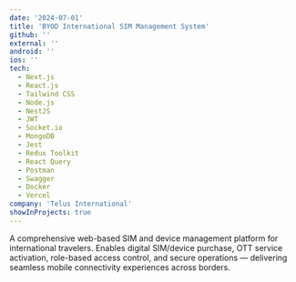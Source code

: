 ```yaml
---
date: '2024-07-01'
title: 'BYOD International SIM Management System'
github: ''
external: ''
android: ''
ios: ''
tech:
  - Next.js
  - React.js
  - Tailwind CSS
  - Node.js
  - NestJS
  - JWT
  - Socket.io
  - MongoDB
  - Jest
  - Redux Toolkit
  - React Query
  - Postman
  - Swagger
  - Docker
  - Vercel
company: 'Telus International'
showInProjects: true
---
```


A comprehensive web-based SIM and device management platform for international travelers. Enables digital SIM/device purchase, OTT service activation, role-based access control, and secure operations — delivering seamless mobile connectivity experiences across borders.
